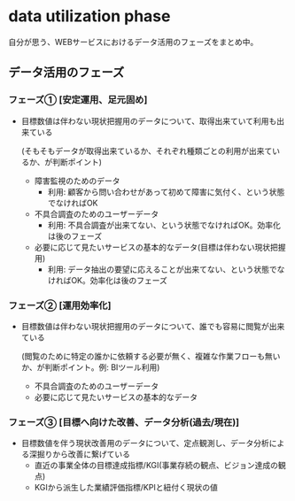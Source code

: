 # data utilization phase
自分が思う、WEBサービスにおけるデータ活用のフェーズをまとめ中。

## データ活用のフェーズ

### フェーズ① [安定運用、足元固め]

- 目標数値は伴わない現状把握用のデータについて、取得出来ていて利用も出来ている

    (そもそもデータが取得出来ているか、それぞれ種類ごとの利用が出来ているか、が判断ポイント)

    - 障害監視のためのデータ
        - 利用: 顧客から問い合わせがあって初めて障害に気付く、という状態でなければOK
    - 不具合調査のためのユーザーデータ
        - 利用: 不具合調査が出来てない、という状態でなければOK。効率化は後のフェーズ
    - 必要に応じて見たいサービスの基本的なデータ(目標は伴わない現状把握用)
        - 利用: データ抽出の要望に応えることが出来てない、という状態でなければOK。効率化は後のフェーズ

### フェーズ② [運用効率化]

- 目標数値は伴わない現状把握用のデータについて、誰でも容易に閲覧が出来ている

    (閲覧のために特定の誰かに依頼する必要が無く、複雑な作業フローも無いか、が判断ポイント。例: BIツール利用)

    - 不具合調査のためのユーザーデータ
    - 必要に応じて見たいサービスの基本的なデータ

### フェーズ③ [目標へ向けた改善、データ分析(過去/現在)]

- 目標数値を伴う現状改善用のデータについて、定点観測し、データ分析による深掘りから改善に繋げている
    - 直近の事業全体の目標達成指標/KGI(事業存続の観点、ビジョン達成の観点)
    - KGIから派生した業績評価指標/KPIと紐付く現状の値